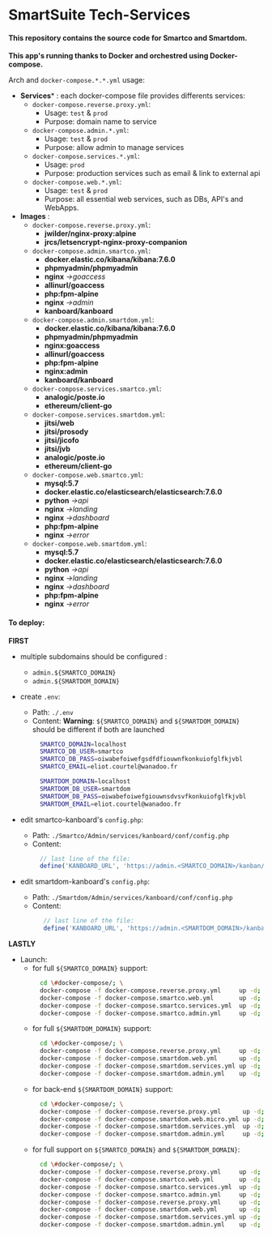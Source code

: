 # SmartSuite Tech-Services


#### This repository contains the source code for Smartco and Smartdom.

**This app's running thanks to Docker and orchestred using Docker-compose.**

Arch and `docker-compose.*.*.yml` usage:
 * **Services*** : each docker-compose file provides differents services:
   * `docker-compose.reverse.proxy.yml`:
      * Usage: `test` & `prod`
      * Purpose: domain name to service
   * `docker-compose.admin.*.yml`:
      * Usage: `test` & `prod`
      * Purpose: allow admin to manage services
   * `docker-compose.services.*.yml`:
      * Usage: `prod`
      * Purpose: production services such as email & link to external api
   * `docker-compose.web.*.yml`:
      * Usage: `test` & `prod`
      * Purpose: all essential web services, such as DBs, API's and WebApps.
 * **Images** :
   * `docker-compose.reverse.proxy.yml`:
     * **jwilder/nginx-proxy:alpine**
     * **jrcs/letsencrypt-nginx-proxy-companion**
   * `docker-compose.admin.smartco.yml`:
     * **docker.elastic.co/kibana/kibana:7.6.0**
     * **phpmyadmin/phpmyadmin**
     * **nginx** *->goaccess*
     * **allinurl/goaccess**
     * **php:fpm-alpine**
     * **nginx** *->admin*
     * **kanboard/kanboard**
   * `docker-compose.admin.smartdom.yml`:
     * **docker.elastic.co/kibana/kibana:7.6.0**
     * **phpmyadmin/phpmyadmin**
     * **nginx:goaccess**
     * **allinurl/goaccess**
     * **php:fpm-alpine**
     * **nginx:admin**
     * **kanboard/kanboard**
   * `docker-compose.services.smartco.yml`:
     * **analogic/poste.io**
     * **ethereum/client-go**
   * `docker-compose.services.smartdom.yml`:
     * **jitsi/web**
     * **jitsi/prosody**
     * **jitsi/jicofo**
     * **jitsi/jvb**
     * **analogic/poste.io**
     * **ethereum/client-go**
   * `docker-compose.web.smartco.yml`:
     * **mysql:5.7**
     * **docker.elastic.co/elasticsearch/elasticsearch:7.6.0**
     * **python** *->api*
     * **nginx** *->landing*
     * **nginx** *->dashboard*
     * **php:fpm-alpine**
     * **nginx** *->error*
   * `docker-compose.web.smartdom.yml`:
     * **mysql:5.7**
     * **docker.elastic.co/elasticsearch/elasticsearch:7.6.0**
     * **python** *->api*
     * **nginx** *->landing*
     * **nginx** *->dashboard*
     * **php:fpm-alpine**
     * **nginx** *->error*

#### To deploy:

**FIRST**
   * multiple subdomains should be configured :
     * `admin.${SMARTCO_DOMAIN}`
     * `admin.${SMARTDOM_DOMAIN}`


   * create `.env`:
     * Path: `./.env`
     * Content:
       **Warning**: `${SMARTCO_DOMAIN}` and `${SMARTDOM_DOMAIN}` should be different if both are launched
       ```bash
         SMARTCO_DOMAIN=localhost
         SMARTCO_DB_USER=smartco
         SMARTCO_DB_PASS=oiwabefoiwefgsdfdfiouwnfkonkuiofglfkjvbl
         SMARTCO_EMAIL=eliot.courtel@wanadoo.fr

         SMARTDOM_DOMAIN=localhost
         SMARTDOM_DB_USER=smartdom
         SMARTDOM_DB_PASS=oiwabefoiwefgiouwnsdvsvfkonkuiofglfkjvbl
         SMARTDOM_EMAIL=eliot.courtel@wanadoo.fr
       ```

  * edit smartco-kanboard's `config.php`:
      * Path: `./Smartco/Admin/services/kanboard/conf/config.php`
      * Content:
        ```php
          // last line of the file:
          define('KANBOARD_URL', 'https://admin.<SMARTCO_DOMAIN>/kanban/');
        ```

  * edit smartdom-kanboard's `config.php`:
      * Path: `./Smartdom/Admin/services/kanboard/conf/config.php`
      * Content:
        ```php
           // last line of the file:
           define('KANBOARD_URL', 'https://admin.<SMARTDOM_DOMAIN>/kanban/');
        ```
**LASTLY**
  * Launch:
    * for full `${SMARTCO_DOMAIN}` support:
      ```bash
        cd \#docker-compose/; \
        docker-compose -f docker-compose.reverse.proxy.yml     up -d; \
        docker-compose -f docker-compose.smartco.web.yml       up -d; \
        docker-compose -f docker-compose.smartco.services.yml  up -d; \
        docker-compose -f docker-compose.smartco.admin.yml     up -d;
      ```
    * for full `${SMARTDOM_DOMAIN}` support:
      ```bash
        cd \#docker-compose/; \
        docker-compose -f docker-compose.reverse.proxy.yml     up -d; \
        docker-compose -f docker-compose.smartdom.web.yml      up -d; \
        docker-compose -f docker-compose.smartdom.services.yml up -d; \
        docker-compose -f docker-compose.smartdom.admin.yml    up -d;
      ```
    * for back-end `${SMARTDOM_DOMAIN}` support:
      ```bash
        cd \#docker-compose/; \
        docker-compose -f docker-compose.reverse.proxy.yml      up -d; \
        docker-compose -f docker-compose.smartdom.web.micro.yml up -d; \
        docker-compose -f docker-compose.smartdom.services.yml  up -d; \
        docker-compose -f docker-compose.smartdom.admin.yml     up -d;
        ```
    * for full support on `${SMARTCO_DOMAIN}` and `${SMARTDOM_DOMAIN}`:
      ```bash
        cd \#docker-compose/; \
        docker-compose -f docker-compose.reverse.proxy.yml     up -d; \
        docker-compose -f docker-compose.smartco.web.yml       up -d; \
        docker-compose -f docker-compose.smartco.services.yml  up -d; \
        docker-compose -f docker-compose.smartco.admin.yml     up -d; \
        docker-compose -f docker-compose.reverse.proxy.yml     up -d; \
        docker-compose -f docker-compose.smartdom.web.yml      up -d; \
        docker-compose -f docker-compose.smartdom.services.yml up -d; \
        docker-compose -f docker-compose.smartdom.admin.yml    up -d;
      ```
